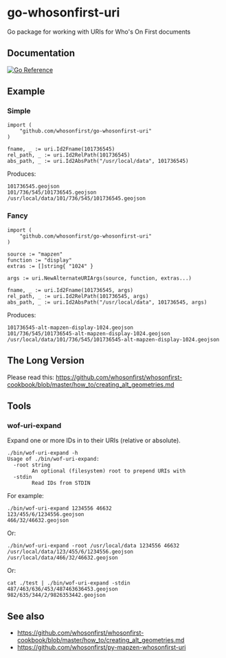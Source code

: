 # go-whosonfirst-uri

Go package for working with URIs for Who's On First documents

## Documentation

[![Go Reference](https://pkg.go.dev/badge/github.com/whosonfirst/go-whosonfirst-uri.svg)](https://pkg.go.dev/github.com/whosonfirst/go-whosonfirst-uri)

## Example

### Simple

```
import (
	"github.com/whosonfirst/go-whosonfirst-uri"
)

fname, _ := uri.Id2Fname(101736545)
rel_path, _ := uri.Id2RelPath(101736545)
abs_path, _ := uri.Id2AbsPath("/usr/local/data", 101736545)
```

Produces:

```
101736545.geojson
101/736/545/101736545.geojson
/usr/local/data/101/736/545/101736545.geojson
```

### Fancy

```
import (
	"github.com/whosonfirst/go-whosonfirst-uri"
)

source := "mapzen"
function := "display"
extras := []string{ "1024" }

args := uri.NewAlternateURIArgs(source, function, extras...)

fname, _ := uri.Id2Fname(101736545, args)
rel_path, _ := uri.Id2RelPath(101736545, args)
abs_path, _ := uri.Id2AbsPath("/usr/local/data", 101736545, args)
```

Produces:

```
101736545-alt-mapzen-display-1024.geojson
101/736/545/101736545-alt-mapzen-display-1024.geojson
/usr/local/data/101/736/545/101736545-alt-mapzen-display-1024.geojson
```

## The Long Version

Please read this: https://github.com/whosonfirst/whosonfirst-cookbook/blob/master/how_to/creating_alt_geometries.md

## Tools

### wof-uri-expand

Expand one or more IDs in to their URIs (relative or absolute).

```
./bin/wof-uri-expand -h
Usage of ./bin/wof-uri-expand:
  -root string
    	An optional (filesystem) root to prepend URIs with
  -stdin
    	Read IDs from STDIN
```

For example:

```
./bin/wof-uri-expand 1234556 46632
123/455/6/1234556.geojson
466/32/46632.geojson
```

Or:

```
./bin/wof-uri-expand -root /usr/local/data 1234556 46632
/usr/local/data/123/455/6/1234556.geojson
/usr/local/data/466/32/46632.geojson
```

Or:

```
cat ./test | ./bin/wof-uri-expand -stdin
487/463/636/453/487463636453.geojson
982/635/344/2/9826353442.geojson
```

## See also

* https://github.com/whosonfirst/whosonfirst-cookbook/blob/master/how_to/creating_alt_geometries.md
* https://github.com/whosonfirst/py-mapzen-whosonfirst-uri
